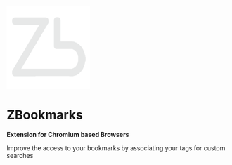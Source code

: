 ![Logo](icon_small.png)
# ZBookmarks

**Extension for Chromium based Browsers**

Improve the access to your bookmarks by associating your tags for custom searches




